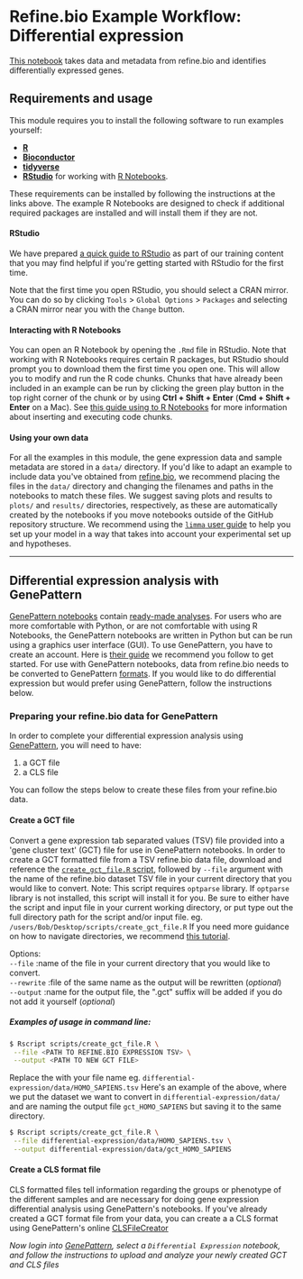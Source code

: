 # Refine.bio Example Workflow: Differential expression

[This notebook](https://alexslemonade.github.io/refinebio-examples/differential-expression/gene_DE.nb.html)
takes data and metadata from refine.bio and identifies differentially expressed genes.

## Requirements and usage

This module requires you to install the following software to run examples yourself:

* [**R**](https://cran.r-project.org/)
* [**Bioconductor**](https://bioconductor.org/install/)
* [**tidyverse**](https://www.tidyverse.org/)
* [**RStudio**](https://www.rstudio.com/products/RStudio/) for working with [R Notebooks](https://bookdown.org/yihui/rmarkdown/notebook.html).

These requirements can be installed by following the instructions at the links above.
The example R Notebooks are designed to check if additional required packages are installed and will install them if they are not.

#### RStudio

We have prepared [a quick guide to RStudio](https://github.com/AlexsLemonade/training-modules/blob/master/intro_to_R_tidyverse/00-rstudio_guide.md) as part of our training content that you may find helpful if you're getting started with RStudio for the first time.

Note that the first time you open RStudio, you should select a CRAN mirror.
You can do so by clicking `Tools` > `Global Options` > `Packages` and selecting a CRAN mirror near you with the `Change` button.

#### Interacting with R Notebooks

You can open an R Notebook by opening the `.Rmd` file in RStudio.
Note that working with R Notebooks requires certain R packages, but RStudio should prompt you to download them the first time you open one.
This will allow you to modify and run the R code chunks.
Chunks that have already been included in an example can be run by clicking the green play button in the top right corner of the chunk or by using **Ctrl + Shift + Enter** (**Cmd + Shift + Enter** on a Mac).
See [this guide using to R Notebooks](https://bookdown.org/yihui/rmarkdown/notebook.html#using-notebooks) for more information about inserting and executing code chunks.

#### Using your own data

For all the examples in this module, the gene expression data and sample metadata are stored in a `data/` directory.
If you'd like to adapt an example to include data you've obtained from [refine.bio](https://www.refine.bio/), we recommend placing the files in the `data/` directory and changing the filenames and paths in the notebooks to match these files.
We suggest saving plots and results to `plots/` and `results/` directories, respectively, as these are automatically created by the notebooks if you move notebooks outside of the GitHub repository structure.
We recommend using the [`limma` user guide](https://www.bioconductor.org/packages/devel/bioc/vignettes/limma/inst/doc/usersguide.pdf)
to help you set up your model in a way that takes into account your experimental
set up and hypotheses.

***
## Differential expression analysis with GenePattern

[GenePattern notebooks](http://genepattern-notebook.org/example-notebooks/)
contain [ready-made analyses](http://genepattern-notebook.org/example-notebooks/).
For users who are more comfortable with Python, or are not comfortable with
using R Notebooks, the GenePattern notebooks are written in Python but can be run using a graphics user interface (GUI).
To use GenePattern, you have to create an account.
Here is [their guide](http://software.broadinstitute.org/cancer/software/genepattern/quick-start) we recommend you follow to get started.
For use with GenePattern notebooks, data from refine.bio needs to be converted to GenePattern
[formats](http://software.broadinstitute.org/cancer/software/genepattern/file-formats-guide).
If you would like to do differential expression but would prefer using GenePattern, follow the instructions below.

### Preparing your refine.bio data for GenePattern

In order to complete your differential expression analysis using [GenePattern](https://cloud.genepattern.org/gp/pages/login.jsf), you will need to have:  
 1) a GCT file    
 2) a CLS file  

You can follow the steps below to create these files from your refine.bio data.

#### Create a GCT file

Convert a gene expression tab separated values (TSV) file provided into a 'gene cluster text' (GCT) file for use in GenePattern notebooks.
In order to create a GCT formatted file from a TSV refine.bio data file, download and reference the
[`create_gct_file.R` script](https://github.com/AlexsLemonade/refinebio-examples/blob/master/scripts/create_gct_file.R), followed by `--file` argument with the name of the refine.bio dataset TSV file in your current directory that you would like to convert.
Note: This script requires `optparse` library. If `optparse` library is not installed, this script will install it for you.
Be sure to either have the script and input file in your current working directory, or put type out the full directory path for the script and/or input file. eg. `/users/Bob/Desktop/scripts/create_gct_file.R`
If you need more guidance on how to navigate directories, we recommend [this tutorial](https://swcarpentry.github.io/shell-novice/02-filedir/index.html).

Options:     
`--file` :name of the file in your current directory that you would like to convert.    
`--rewrite` :file of the same name as the output will be rewritten (*optional*)       
`--output` :name for the output file, the ".gct" suffix will be added if you do not add it yourself  (*optional*)

##### Examples of usage in command line:  
 ```bash
 $ Rscript scripts/create_gct_file.R \
  --file <PATH TO REFINE.BIO EXPRESSION TSV> \
  --output <PATH TO NEW GCT FILE>
 ```
Replace the <PATH TO REFINE.BIO EXPRESSION TSV> with your file name eg.
`differential-expression/data/HOMO_SAPIENS.tsv`
Here's an example of the above, where we put the dataset we want to convert in `differential-expression/data/` and are naming the output file `gct_HOMO_SAPIENS` but saving it to the same directory.

```bash
$ Rscript scripts/create_gct_file.R \
 --file differential-expression/data/HOMO_SAPIENS.tsv \
 --output differential-expression/data/gct_HOMO_SAPIENS
```

#### Create a CLS format file

CLS formatted files tell information regarding the groups or phenotype of the different samples and are necessary for doing gene expression differential analysis using GenePattern's notebooks.
If you've already created a GCT format file from your data, you can create a a CLS format using GenePattern's online
[CLSFileCreator](http://software.broadinstitute.org/cancer/software/genepattern/modules/docs/ClsFileCreator/4)

*Now login into [GenePattern](https://cloud.genepattern.org/gp/pages/login.jsf), select a `Differential Expression` notebook, and follow the instructions to upload and analyze your newly created GCT and CLS files*
